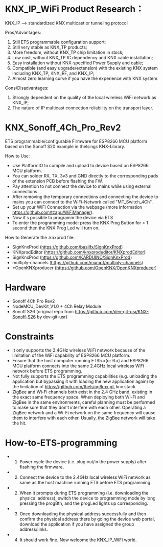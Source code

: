 # KNX_IP_WiFi Product Research：
  KNX_IP --> standardized KNX multicast or tunneling protocol 
  
Pros/Advantages:
  1. Still ETS programmable configuration support;
  2. Still very stable as KNX_TP products;
  3. More freedom, without KNX_TP chip limitation in stock;
  4. Low cost, without KNX_TP IC dependency and KNX cable installation;
  5. Easy installation without KNX-specified Power Supply and cable;
  6. Compatible (and easy upgrade/extension) with the existing KNX system including KNX_TP, KNX_RF, and KNX_IP;
  7. Almost zero learning curve if you have the experience with KNX system.
  
Cons/Disadvantages:
  1. Strongly dependent on the quality of the local wireless WiFi network as KNX_IP;
  2. The nature of IP multicast connection reliability on the transport layer.

# KNX_Sonoff_4Ch_Pro_Rev2
ETS programmable/configurable Firmware for ESP8266 MCU platform based on the Sonoff S20 example in thelsings KNX-Library.

How to Use:
- Use PlatformIO to compile and upload to device based on ESP8266 MCU platform. 
- You can solder RX, TX, 3v3 and GND directly to the corresponding pads of the extension PCB before flashing the FW.
- Pay attention to not connect the device to mains while using external connections.
- After removing the temporary connections and connecting the device to mains you can connect to the WiFi-Network called "MT_Switch_4Ch".
- Set up your WiFi Connection via the webpage (more information https://github.com/tzapu/WiFiManager).
- Now it´s possible to programm the device via ETS
- To enter the programming mode: press the KNX Prog Button for > 1 second then the KNX Prog Led will turn on.

How to Generate the .knxprod file:
- SignKnxProd (https://github.com/basilfx/SignKnxProd)
- KNXprodEditor (https://github.com/knxprodeditor/KNXprodEditor)
- SignKnxProd (https://github.com/KARDUINO/SignKnxProd)
- multiply-channels (https://github.com/mumpf/multiply-channels)
- *OpenKNXproducer (https://github.com/OpenKNX/OpenKNXproducer)

# Hardware 
- Sonoff 4Ch Pro Rev2
- NodeMCU_DevKit_V1.0 + 4Ch Relay Module
- Sonoff S26 (original repo from https://github.com/dev-git-usr/KNX-Sonoff-S26 by dev-git-usr)

# Constraints
- It only supports the 2.4GHz wireless WiFi network because of the limitation of the WiFi capability of ESP8266 MCU platform. 
- Ensure that the host computer running ETS5.x(or 6.x) and ESP8266 MCU platform connects into the same 2.4GHz local wireless WiFi network before ETS programming.
- Not fully supports the ETS programming capabilities (e.g. unloading the application but bypassing it with loading the new application again) by the limitation of https://github.com/thelsing/knx.git knx stack.
- ZigBee and Wi-Fi channels both exist in the 2.4 GHz band, existing in the exact same frequency space. When deploying both Wi-Fi and ZigBee in the same environments, careful planning must be performed to make sure that they don't interfere with each other.
Operating a ZigBee network and a Wi-Fi network on the same frequency will cause them to interfere with each other. Usually, the ZigBee network will take the hit.

# How-to-ETS-programming
- 1. Power cycle the device (i.e. plug out/in the power supply) after flashing the firmware.
- 2. Connect the device to the 2.4GHz local wireless WiFi network as same as the host machine running ETS before ETS programming.
- 2. When it prompts during ETS programming (i.e. downloading the physical address), switch the device to programming mode by long pressing the progBtn, and the progLed lights up corresponding.
- 3. Once downloading the physical address successfully and then confirm the physical address there by going the device web portal, download the application if you have assigned the group address/links.
- 4. It should work fine. Now welcome the KNX_IP_WiFi world. 